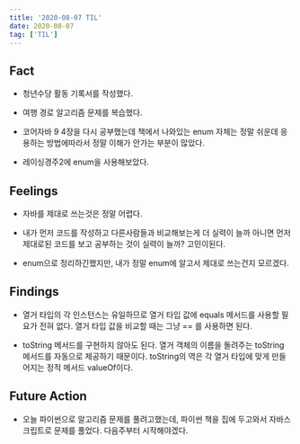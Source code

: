 ```yaml
---
title: '2020-08-07 TIL'
date: 2020-08-07
tag: ['TIL']
---
```


## Fact

- 청년수당 활동 기록서를 작성했다.

- 여행 경로 알고리즘 문제를 복습했다.

- 코어자바 9 4장을 다시 공부했는데 책에서 나와있는 enum 자체는 정말 쉬운데 응용하는 방법에따라서 정말 이해가 안가는 부분이 많았다.

- 레이싱경주2에 enum을 사용해보았다.

## Feelings

- 자바를 제대로 쓰는것은 정말 어렵다.

- 내가 먼저 코드를 작성하고 다른사람들과 비교해보는게 더 실력이 늘까 아니면 먼저 제대로된 코드를 보고 공부하는 것이 실력이 늘까? 고민이된다.

- enum으로 정리하긴했지만, 내가 정말 enum에 알고서 제대로 쓰는건지 모르겠다.

## Findings

- 열거 타입의 각 인스턴스는 유일하므로 열거 타입 값에 equals 메서드를 사용할 필요가 전혀 없다. 열거 타입 값을 비교할 때는 그냥 == 를 사용하면 된다.

- toString 메서드를 구현하지 않아도 된다. 열거 객체의 이름을 돌려주는 toString 메서드를 자동으로 제공하기 때문이다. toString의 역은 각 열거 타입에 맞게 만들어지는 정적 메서드 valueOf이다.

## Future Action

- 오늘 파이썬으로 알고리즘 문제를 풀려고했는데, 파이썬 책을 집에 두고와서 자바스크립트로 문제를 풀었다. 다음주부터 시작해야겠다.

